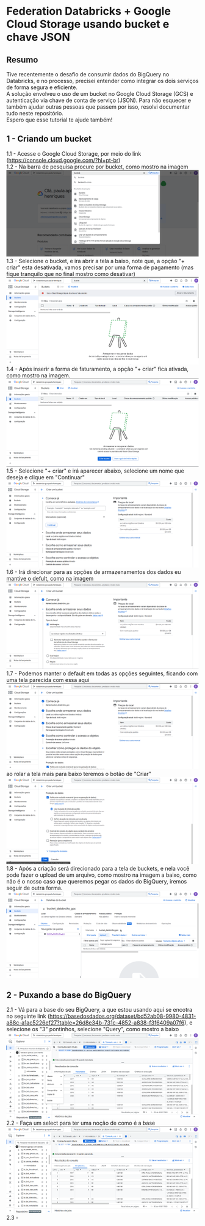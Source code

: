 # Federation Databricks + Google Cloud Storage usando bucket e chave JSON

## Resumo
Tive recentemente o desafio de consumir dados do BigQuery no Databricks, e no processo, precisei entender como integrar os dois serviços de forma segura e eficiente.  
A solução envolveu o uso de um bucket no Google Cloud Storage (GCS) e autenticação via chave de conta de serviço (JSON). Para não esquecer e também ajudar outras pessoas que passem por isso, resolvi documentar tudo neste repositório.  
Espero que esse tutorial te ajude também!

## 1 - Criando um bucket
1.1 - Acesse o Google Cloud Storage, por meio do link (https://console.cloud.google.com/?hl=pt-br)   
1.2 - Na barra de pesquisa procure por bucket, como mostro na imagem ![Descrição da imagem](imagens/img1.png)  
1.3 - Selecione o bucket, e ira abrir a tela a baixo, note que, a opção "+ criar" esta desativada, vamos precisar por uma forma de pagamento (mas fique tranquilo que no final mostro como desativar) ![Descrição da imagem](imagens/img2.png)  
1.4 - Após inserir a forma de faturamento, a opção "+ criar" fica ativada, como mostro na imagem. ![Descrição da imagem](imagens/img3.png)  
1.5 - Selecione "+ criar" e irá aparecer abaixo, selecione um nome que deseja e clique em "Continuar" ![Descrição da imagem](imagens/img4.png)  
1.6 - Irá direcionar para as opções de armazenamentos dos dados eu mantive o defult, como na imagem ![Descrição da imagem](imagens/img5.png)  
1.7 - Podemos manter o default em todas as opções seguintes, ficando com uma tela parecida com essa aqui ![Descrição da imagem](imagens/img6.png)  
ao rolar a tela mais para baixo teremos o botão de "Criar" ![Descrição da imagem](imagens/img7.png)  
1.8 - Após a criação será direcionado para a tela de buckets, e nela você pode fazer o upload de um arquivo, como mostro na imagem a baixo, como não é o nosso caso que queremos pegar os dados do BigQuery, iremos seguir de outra forma. ![Descrição da imagem](imagens/img8.png)  

## 2 - Puxando a base do BigQuery
2.1 - Vá para a base do seu BigQuery, a que estou usando aqui se encotra no seguinte link (https://basedosdados.org/dataset/bd52ab08-9980-4831-a88c-a1ac5226ef27?table=26d8e34b-731c-4852-a838-f3f6409a07f6), e selecione os "3" pontinhos, selecione "Query", como mostro a baixo  ![Descrição da imagem](imagens/img9.png) 
2.2 - Faça um select para ter uma noção de como é a base ![Descrição da imagem](imagens/img10.png)   
2.3 - 

